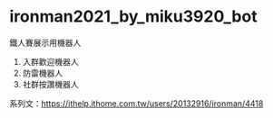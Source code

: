 # ironman2021_by_miku3920_bot
鐵人賽展示用機器人

1. 入群歡迎機器人
2. 防雷機器人
3. 社群按讚機器人

系列文：https://ithelp.ithome.com.tw/users/20132916/ironman/4418